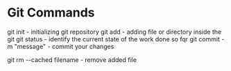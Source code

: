 Git Commands
============
git init - initializing git repository 
git add - adding file or directory inside the git 
git status - identify the current state of the work done so fqr 
git commit -m "message" - commit your changes

git rm --cached filename - remove added file